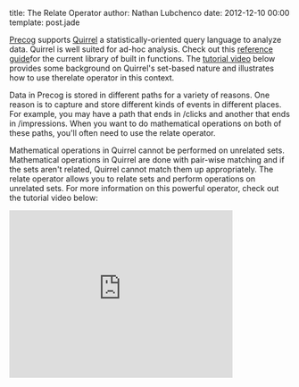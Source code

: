 title: The Relate Operator
author: Nathan Lubchenco
date: 2012-12-10 00:00
template: post.jade

<p><a id="internal-source-marker_0.8613732042407144" href="http://www.precog.com/">Precog</a> supports <a href="http://quirrel-lang.org/">Quirrel</a> a statistically-oriented query language to analyze data.  Quirrel is well suited for ad-hoc analysis.  Check out this <a href="http://www.precog.com/quirrel/resources">reference guide</a>for the current library of built in functions.  The <a href="http://www.precog.com/products/labcoat/learn">tutorial video</a> below provides some background on Quirrel's set-based nature and illustrates how to use therelate operator in this context.</p>
<p>Data in Precog is stored in different paths for a variety of reasons.  One reason is to capture and store different kinds of events in different places.  For example, you may have a path that ends in /clicks and another that ends in /impressions.  When you want to do mathematical operations on both of these paths, you'll often need to use the relate operator.</p>
<p>Mathematical operations in Quirrel cannot be performed on unrelated sets.  Mathematical operations in Quirrel are done with pair-wise matching and if the sets aren't related, Quirrel cannot match them up appropriately.  The relate operator allows you to relate sets and perform operations on unrelated sets.  For more information on this powerful operator, check out the tutorial video below:</p>
<p><iframe title="YouTube video player" src="http://www.youtube.com/embed/7Yyh3mwA2tY?wmode=transparent" height="300" width="400" allowfullscreen="" frameborder="0"></iframe></p>